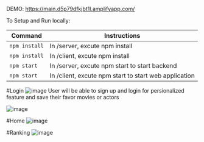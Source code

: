 DEMO:
https://main.d5p79dfkjbt1l.amplifyapp.com/

To Setup and Run locally:

| Command       | Instructions                                         |
| --------------| -----------------------------------------------------|
| `npm install` | In /server, excute npm install                       |
| `npm install` | In /client, excute npm install                       |
| `npm start`   | In /server, excute npm start to start backend        |
| `npm start`   | In /client, excute npm start to start web application|

#Login
![image](https://user-images.githubusercontent.com/77389522/172348235-48909def-b3fd-45d7-a5a4-6fb1929a2566.png)
User will be able to sign up and login for persionalized feature and save their favor movies or actors

![image](https://user-images.githubusercontent.com/77389522/172348563-51e13c0a-915d-4b46-8494-a2af5daf1150.png)


#Home
![image](https://user-images.githubusercontent.com/77389522/172347974-91a53ec4-7985-4ff2-b42a-d810d556ad1b.png)


#Ranking
![image](https://user-images.githubusercontent.com/77389522/172348100-8556d3ab-021a-41ed-aead-77ebb0792116.png)

